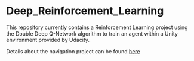 # Deep_Reinforcement_Learning

This repository currently contains a Reinforcement Learning project using the Double Deep Q-Network algorithm to train an agent within a Unity environment provided by Udacity.

Details about the navigation project can be found [here](https://github.com/Khaulat/Deep_Reinforcement_Learning/blob/master/Navigation_project/README.md)

